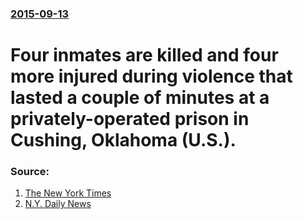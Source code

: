 ### [2015-09-13](/news/2015/09/13/index.md)

# Four inmates are killed and four more injured during violence that lasted a couple of minutes at a privately-operated prison in Cushing, Oklahoma (U.S.). 




### Source:

1. [The New York Times](http://www.nytimes.com/aponline/2015/09/14/us/ap-us-oklahoma-inmate-deaths-.html?_r=0)
2. [N.Y. Daily News](http://www.nydailynews.com/news/national/oklahoma-prison-violence-leaves-4-dead-4-hurt-article-1.2359430)
